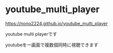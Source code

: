 # youtube_multi_player
<https://nono2224.github.io/youtube_multi_player>

youtube multi playerです

youtubeを一画面で複数個同時に視聴できます
